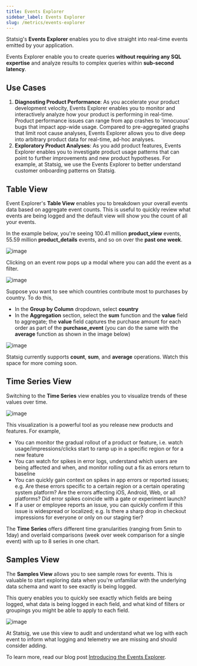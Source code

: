 ```yaml
---
title: Events Explorer
sidebar_label: Events Explorer
slug: /metrics/events-explorer
---
```


Statsig's **Events Explorer** enables you to dive straight into real-time events emitted by your application. 

Events Explorer enable you to create queries **without requiring any SQL expertise** and analyze results to complex queries within **sub-second latency**.

## Use Cases
1. **Diagnosting Product Performance**: As you accelerate your product development velocity, Events Explorer enables you to monitor and interactively analyze how your product is performing in real-time. Product performance issues can range from app crashes to 'innocuous' bugs that impact app-wide usage. Compared to pre-aggregated graphs that limit root cause analyses, Events Explorer allows you to dive deep into arbitrary product data for real-time, ad-hoc analyses.
2. **Exploratory Product Analyses**: As you add product features, Events Explorer enables you to investigate product usage patterns that can point to further improvements and new product hypotheses. For example, at Statsig, we use the Events Explorer to better understand customer onboarding patterns on Statsig.

## Table View
Event Explorer's **Table View** enables you to breakdown your overall events data based on aggregate event counts. This is useful to quickly review what events are being logged and the default view will show you the count of all your events. 

In the example below, you're seeing 100.41 million **product_view** events, 55.59 million **product_details** events, and so on over the **past one week**.

![image](https://user-images.githubusercontent.com/1315028/182466662-c9d0eb0a-184c-4052-b270-483b3edc56cb.png)


Clicking on an event row pops up a modal where you can add the event as a filter. 

![image](https://user-images.githubusercontent.com/1315028/182466471-dfc3c077-760f-4d6f-b2d8-9e1747f53db4.png)


Suppose you want to see which countries contribute most to purchases by country. To do this,
 - In the **Group by Column** dropdown, select **country** 
 - In the **Aggregation** section, select the **sum** function and the **value** field to aggregate; the **value** field captures the purchase amount for each order as part of the **purchase_event** (you can do the same with the **average** function as shown in the image below) 

![image](https://user-images.githubusercontent.com/1315028/182466923-a233ce3a-c0ee-4cea-9118-78c54f823b44.png)

Statsig currently supports **count**, **sum**, and **average** operations. Watch this space for more coming soon. 


## Time Series View
Switching to the **Time Series** view enables you to visualize trends of these values over time.  

![image](https://user-images.githubusercontent.com/1315028/182466764-8b7473e3-6dbe-4363-b46b-d86bd0f51b44.png)

This visualization is a powerful tool as you release new products and features. For example,
- You can monitor the gradual rollout of a product or feature, i.e. watch usage/impressions/clicks start to ramp up in a specific region or for a new feature
- You can watch for spikes in error logs, understand which users are being affected and when, and monitor rolling out a fix as errors return to baseline
- You can quickly gain context on spikes in app errors or reported issues; e.g. Are these errors specific to a certain region or a certain operating system platform? Are the errors affecting iOS, Android, Web, or all platforms? Did error spikes coincide with a gate or experiment launch?
- If a user or employee reports an issue, you can quickly confirm if this issue is widespread or localized; e.g. Is there a sharp drop in checkout impressions for everyone or only on our staging tier?

The **Time Series** offers different time granularities (ranging from 5min to 1day) and overlaid comparisons (week over week comparison for a single event) with up to 8 series in one chart.

## Samples View
The **Samples View** allows you to see sample rows for events. This is valuable to start exploring data when you're unfamiliar with the underlying data schema and want to see exactly is being logged. 

This query enables you to quickly see exactly which fields are being logged, what data is being logged in each field, and what kind of filters or groupings you might be able to apply to each field.

![image](https://user-images.githubusercontent.com/1315028/182467327-bb33f8f9-c334-4262-b841-04ccc8eb39d6.png)

At Statsig, we use this view to audit and understand what we log with each event to inform what logging and telemetry we are missing and should consider adding.


To learn more, read our blog post [Introducing the Events Explorer](https://blog.statsig.com/introducing-the-events-explorer-75c1044d2465).
